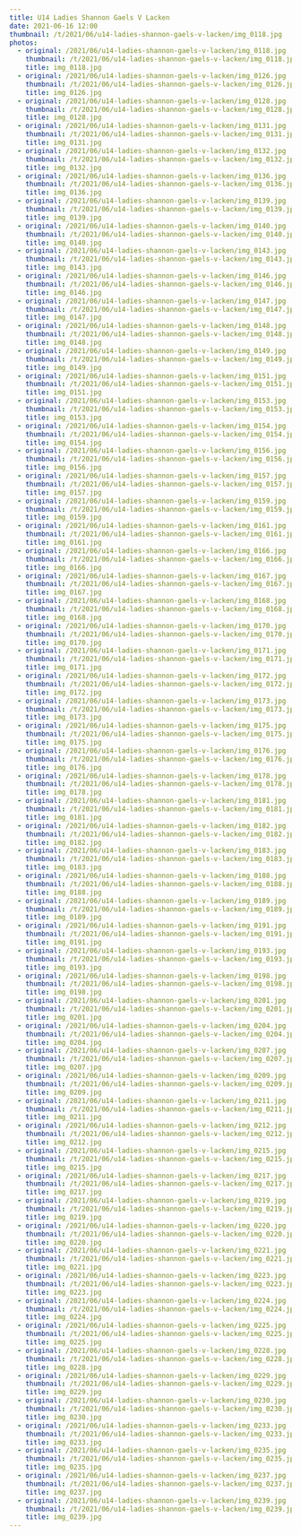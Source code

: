 ```yaml
---
title: U14 Ladies Shannon Gaels V Lacken
date: 2021-06-16 12:00
thumbnail: /t/2021/06/u14-ladies-shannon-gaels-v-lacken/img_0118.jpg
photos:
  - original: /2021/06/u14-ladies-shannon-gaels-v-lacken/img_0118.jpg
    thumbnail: /t/2021/06/u14-ladies-shannon-gaels-v-lacken/img_0118.jpg
    title: img_0118.jpg
  - original: /2021/06/u14-ladies-shannon-gaels-v-lacken/img_0126.jpg
    thumbnail: /t/2021/06/u14-ladies-shannon-gaels-v-lacken/img_0126.jpg
    title: img_0126.jpg
  - original: /2021/06/u14-ladies-shannon-gaels-v-lacken/img_0128.jpg
    thumbnail: /t/2021/06/u14-ladies-shannon-gaels-v-lacken/img_0128.jpg
    title: img_0128.jpg
  - original: /2021/06/u14-ladies-shannon-gaels-v-lacken/img_0131.jpg
    thumbnail: /t/2021/06/u14-ladies-shannon-gaels-v-lacken/img_0131.jpg
    title: img_0131.jpg
  - original: /2021/06/u14-ladies-shannon-gaels-v-lacken/img_0132.jpg
    thumbnail: /t/2021/06/u14-ladies-shannon-gaels-v-lacken/img_0132.jpg
    title: img_0132.jpg
  - original: /2021/06/u14-ladies-shannon-gaels-v-lacken/img_0136.jpg
    thumbnail: /t/2021/06/u14-ladies-shannon-gaels-v-lacken/img_0136.jpg
    title: img_0136.jpg
  - original: /2021/06/u14-ladies-shannon-gaels-v-lacken/img_0139.jpg
    thumbnail: /t/2021/06/u14-ladies-shannon-gaels-v-lacken/img_0139.jpg
    title: img_0139.jpg
  - original: /2021/06/u14-ladies-shannon-gaels-v-lacken/img_0140.jpg
    thumbnail: /t/2021/06/u14-ladies-shannon-gaels-v-lacken/img_0140.jpg
    title: img_0140.jpg
  - original: /2021/06/u14-ladies-shannon-gaels-v-lacken/img_0143.jpg
    thumbnail: /t/2021/06/u14-ladies-shannon-gaels-v-lacken/img_0143.jpg
    title: img_0143.jpg
  - original: /2021/06/u14-ladies-shannon-gaels-v-lacken/img_0146.jpg
    thumbnail: /t/2021/06/u14-ladies-shannon-gaels-v-lacken/img_0146.jpg
    title: img_0146.jpg
  - original: /2021/06/u14-ladies-shannon-gaels-v-lacken/img_0147.jpg
    thumbnail: /t/2021/06/u14-ladies-shannon-gaels-v-lacken/img_0147.jpg
    title: img_0147.jpg
  - original: /2021/06/u14-ladies-shannon-gaels-v-lacken/img_0148.jpg
    thumbnail: /t/2021/06/u14-ladies-shannon-gaels-v-lacken/img_0148.jpg
    title: img_0148.jpg
  - original: /2021/06/u14-ladies-shannon-gaels-v-lacken/img_0149.jpg
    thumbnail: /t/2021/06/u14-ladies-shannon-gaels-v-lacken/img_0149.jpg
    title: img_0149.jpg
  - original: /2021/06/u14-ladies-shannon-gaels-v-lacken/img_0151.jpg
    thumbnail: /t/2021/06/u14-ladies-shannon-gaels-v-lacken/img_0151.jpg
    title: img_0151.jpg
  - original: /2021/06/u14-ladies-shannon-gaels-v-lacken/img_0153.jpg
    thumbnail: /t/2021/06/u14-ladies-shannon-gaels-v-lacken/img_0153.jpg
    title: img_0153.jpg
  - original: /2021/06/u14-ladies-shannon-gaels-v-lacken/img_0154.jpg
    thumbnail: /t/2021/06/u14-ladies-shannon-gaels-v-lacken/img_0154.jpg
    title: img_0154.jpg
  - original: /2021/06/u14-ladies-shannon-gaels-v-lacken/img_0156.jpg
    thumbnail: /t/2021/06/u14-ladies-shannon-gaels-v-lacken/img_0156.jpg
    title: img_0156.jpg
  - original: /2021/06/u14-ladies-shannon-gaels-v-lacken/img_0157.jpg
    thumbnail: /t/2021/06/u14-ladies-shannon-gaels-v-lacken/img_0157.jpg
    title: img_0157.jpg
  - original: /2021/06/u14-ladies-shannon-gaels-v-lacken/img_0159.jpg
    thumbnail: /t/2021/06/u14-ladies-shannon-gaels-v-lacken/img_0159.jpg
    title: img_0159.jpg
  - original: /2021/06/u14-ladies-shannon-gaels-v-lacken/img_0161.jpg
    thumbnail: /t/2021/06/u14-ladies-shannon-gaels-v-lacken/img_0161.jpg
    title: img_0161.jpg
  - original: /2021/06/u14-ladies-shannon-gaels-v-lacken/img_0166.jpg
    thumbnail: /t/2021/06/u14-ladies-shannon-gaels-v-lacken/img_0166.jpg
    title: img_0166.jpg
  - original: /2021/06/u14-ladies-shannon-gaels-v-lacken/img_0167.jpg
    thumbnail: /t/2021/06/u14-ladies-shannon-gaels-v-lacken/img_0167.jpg
    title: img_0167.jpg
  - original: /2021/06/u14-ladies-shannon-gaels-v-lacken/img_0168.jpg
    thumbnail: /t/2021/06/u14-ladies-shannon-gaels-v-lacken/img_0168.jpg
    title: img_0168.jpg
  - original: /2021/06/u14-ladies-shannon-gaels-v-lacken/img_0170.jpg
    thumbnail: /t/2021/06/u14-ladies-shannon-gaels-v-lacken/img_0170.jpg
    title: img_0170.jpg
  - original: /2021/06/u14-ladies-shannon-gaels-v-lacken/img_0171.jpg
    thumbnail: /t/2021/06/u14-ladies-shannon-gaels-v-lacken/img_0171.jpg
    title: img_0171.jpg
  - original: /2021/06/u14-ladies-shannon-gaels-v-lacken/img_0172.jpg
    thumbnail: /t/2021/06/u14-ladies-shannon-gaels-v-lacken/img_0172.jpg
    title: img_0172.jpg
  - original: /2021/06/u14-ladies-shannon-gaels-v-lacken/img_0173.jpg
    thumbnail: /t/2021/06/u14-ladies-shannon-gaels-v-lacken/img_0173.jpg
    title: img_0173.jpg
  - original: /2021/06/u14-ladies-shannon-gaels-v-lacken/img_0175.jpg
    thumbnail: /t/2021/06/u14-ladies-shannon-gaels-v-lacken/img_0175.jpg
    title: img_0175.jpg
  - original: /2021/06/u14-ladies-shannon-gaels-v-lacken/img_0176.jpg
    thumbnail: /t/2021/06/u14-ladies-shannon-gaels-v-lacken/img_0176.jpg
    title: img_0176.jpg
  - original: /2021/06/u14-ladies-shannon-gaels-v-lacken/img_0178.jpg
    thumbnail: /t/2021/06/u14-ladies-shannon-gaels-v-lacken/img_0178.jpg
    title: img_0178.jpg
  - original: /2021/06/u14-ladies-shannon-gaels-v-lacken/img_0181.jpg
    thumbnail: /t/2021/06/u14-ladies-shannon-gaels-v-lacken/img_0181.jpg
    title: img_0181.jpg
  - original: /2021/06/u14-ladies-shannon-gaels-v-lacken/img_0182.jpg
    thumbnail: /t/2021/06/u14-ladies-shannon-gaels-v-lacken/img_0182.jpg
    title: img_0182.jpg
  - original: /2021/06/u14-ladies-shannon-gaels-v-lacken/img_0183.jpg
    thumbnail: /t/2021/06/u14-ladies-shannon-gaels-v-lacken/img_0183.jpg
    title: img_0183.jpg
  - original: /2021/06/u14-ladies-shannon-gaels-v-lacken/img_0188.jpg
    thumbnail: /t/2021/06/u14-ladies-shannon-gaels-v-lacken/img_0188.jpg
    title: img_0188.jpg
  - original: /2021/06/u14-ladies-shannon-gaels-v-lacken/img_0189.jpg
    thumbnail: /t/2021/06/u14-ladies-shannon-gaels-v-lacken/img_0189.jpg
    title: img_0189.jpg
  - original: /2021/06/u14-ladies-shannon-gaels-v-lacken/img_0191.jpg
    thumbnail: /t/2021/06/u14-ladies-shannon-gaels-v-lacken/img_0191.jpg
    title: img_0191.jpg
  - original: /2021/06/u14-ladies-shannon-gaels-v-lacken/img_0193.jpg
    thumbnail: /t/2021/06/u14-ladies-shannon-gaels-v-lacken/img_0193.jpg
    title: img_0193.jpg
  - original: /2021/06/u14-ladies-shannon-gaels-v-lacken/img_0198.jpg
    thumbnail: /t/2021/06/u14-ladies-shannon-gaels-v-lacken/img_0198.jpg
    title: img_0198.jpg
  - original: /2021/06/u14-ladies-shannon-gaels-v-lacken/img_0201.jpg
    thumbnail: /t/2021/06/u14-ladies-shannon-gaels-v-lacken/img_0201.jpg
    title: img_0201.jpg
  - original: /2021/06/u14-ladies-shannon-gaels-v-lacken/img_0204.jpg
    thumbnail: /t/2021/06/u14-ladies-shannon-gaels-v-lacken/img_0204.jpg
    title: img_0204.jpg
  - original: /2021/06/u14-ladies-shannon-gaels-v-lacken/img_0207.jpg
    thumbnail: /t/2021/06/u14-ladies-shannon-gaels-v-lacken/img_0207.jpg
    title: img_0207.jpg
  - original: /2021/06/u14-ladies-shannon-gaels-v-lacken/img_0209.jpg
    thumbnail: /t/2021/06/u14-ladies-shannon-gaels-v-lacken/img_0209.jpg
    title: img_0209.jpg
  - original: /2021/06/u14-ladies-shannon-gaels-v-lacken/img_0211.jpg
    thumbnail: /t/2021/06/u14-ladies-shannon-gaels-v-lacken/img_0211.jpg
    title: img_0211.jpg
  - original: /2021/06/u14-ladies-shannon-gaels-v-lacken/img_0212.jpg
    thumbnail: /t/2021/06/u14-ladies-shannon-gaels-v-lacken/img_0212.jpg
    title: img_0212.jpg
  - original: /2021/06/u14-ladies-shannon-gaels-v-lacken/img_0215.jpg
    thumbnail: /t/2021/06/u14-ladies-shannon-gaels-v-lacken/img_0215.jpg
    title: img_0215.jpg
  - original: /2021/06/u14-ladies-shannon-gaels-v-lacken/img_0217.jpg
    thumbnail: /t/2021/06/u14-ladies-shannon-gaels-v-lacken/img_0217.jpg
    title: img_0217.jpg
  - original: /2021/06/u14-ladies-shannon-gaels-v-lacken/img_0219.jpg
    thumbnail: /t/2021/06/u14-ladies-shannon-gaels-v-lacken/img_0219.jpg
    title: img_0219.jpg
  - original: /2021/06/u14-ladies-shannon-gaels-v-lacken/img_0220.jpg
    thumbnail: /t/2021/06/u14-ladies-shannon-gaels-v-lacken/img_0220.jpg
    title: img_0220.jpg
  - original: /2021/06/u14-ladies-shannon-gaels-v-lacken/img_0221.jpg
    thumbnail: /t/2021/06/u14-ladies-shannon-gaels-v-lacken/img_0221.jpg
    title: img_0221.jpg
  - original: /2021/06/u14-ladies-shannon-gaels-v-lacken/img_0223.jpg
    thumbnail: /t/2021/06/u14-ladies-shannon-gaels-v-lacken/img_0223.jpg
    title: img_0223.jpg
  - original: /2021/06/u14-ladies-shannon-gaels-v-lacken/img_0224.jpg
    thumbnail: /t/2021/06/u14-ladies-shannon-gaels-v-lacken/img_0224.jpg
    title: img_0224.jpg
  - original: /2021/06/u14-ladies-shannon-gaels-v-lacken/img_0225.jpg
    thumbnail: /t/2021/06/u14-ladies-shannon-gaels-v-lacken/img_0225.jpg
    title: img_0225.jpg
  - original: /2021/06/u14-ladies-shannon-gaels-v-lacken/img_0228.jpg
    thumbnail: /t/2021/06/u14-ladies-shannon-gaels-v-lacken/img_0228.jpg
    title: img_0228.jpg
  - original: /2021/06/u14-ladies-shannon-gaels-v-lacken/img_0229.jpg
    thumbnail: /t/2021/06/u14-ladies-shannon-gaels-v-lacken/img_0229.jpg
    title: img_0229.jpg
  - original: /2021/06/u14-ladies-shannon-gaels-v-lacken/img_0230.jpg
    thumbnail: /t/2021/06/u14-ladies-shannon-gaels-v-lacken/img_0230.jpg
    title: img_0230.jpg
  - original: /2021/06/u14-ladies-shannon-gaels-v-lacken/img_0233.jpg
    thumbnail: /t/2021/06/u14-ladies-shannon-gaels-v-lacken/img_0233.jpg
    title: img_0233.jpg
  - original: /2021/06/u14-ladies-shannon-gaels-v-lacken/img_0235.jpg
    thumbnail: /t/2021/06/u14-ladies-shannon-gaels-v-lacken/img_0235.jpg
    title: img_0235.jpg
  - original: /2021/06/u14-ladies-shannon-gaels-v-lacken/img_0237.jpg
    thumbnail: /t/2021/06/u14-ladies-shannon-gaels-v-lacken/img_0237.jpg
    title: img_0237.jpg
  - original: /2021/06/u14-ladies-shannon-gaels-v-lacken/img_0239.jpg
    thumbnail: /t/2021/06/u14-ladies-shannon-gaels-v-lacken/img_0239.jpg
    title: img_0239.jpg
---
```


